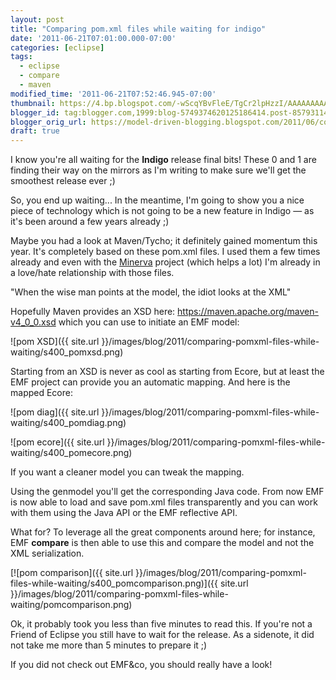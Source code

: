 ```yaml
---
layout: post
title: "Comparing pom.xml files while waiting for indigo"
date: '2011-06-21T07:01:00.000-07:00'
categories: [eclipse]
tags:
  - eclipse
  - compare
  - maven
modified_time: '2011-06-21T07:52:46.945-07:00'
thumbnail: https://4.bp.blogspot.com/-wScqYBvFleE/TgCr2lpHzzI/AAAAAAAAAf8/izHt7q-rq1A/s72-c/pomxsd.png
blogger_id: tag:blogger.com,1999:blog-5749374620125186414.post-8579311473137419148
blogger_orig_url: https://model-driven-blogging.blogspot.com/2011/06/comparing-pomxml-files-while-waiting.html
draft: true
---
```


I know you're all waiting for the **Indigo** release final bits! These 0 and 1 are finding their way on the mirrors as I'm writing to make sure we'll get the smoothest release ever ;)

So, you end up waiting... In the meantime, I'm going to show you a nice piece of technology which is not going to be a new feature in Indigo — as it's been around a few years already ;)

Maybe you had a look at Maven/Tycho; it definitely gained momentum this year. It's completely based on these pom.xml files. I used them a few times already and even with the [Minerva](https://wiki.eclipse.org/Minerva) project (which helps a lot) I'm already in a love/hate relationship with those files.

"When the wise man points at the model, the idiot looks at the XML"

Hopefully Maven provides an XSD here: https://maven.apache.org/maven-v4_0_0.xsd which you can use to initiate an EMF model:

![pom XSD]({{ site.url }}/images/blog/2011/comparing-pomxml-files-while-waiting/s400_pomxsd.png)

Starting from an XSD is never as cool as starting from Ecore, but at least the EMF project can provide you an automatic mapping. And here is the mapped Ecore:

![pom diag]({{ site.url }}/images/blog/2011/comparing-pomxml-files-while-waiting/s400_pomdiag.png)

![pom ecore]({{ site.url }}/images/blog/2011/comparing-pomxml-files-while-waiting/s400_pomecore.png)

If you want a cleaner model you can tweak the mapping.

Using the genmodel you'll get the corresponding Java code. From now EMF is now able to load and save pom.xml files transparently and you can work with them using the Java API or the EMF reflective API.

What for? To leverage all the great components around here; for instance, EMF **compare** is then able to use this and compare the model and not the XML serialization.

[![pom comparison]({{ site.url }}/images/blog/2011/comparing-pomxml-files-while-waiting/s400_pomcomparison.png)]({{ site.url }}/images/blog/2011/comparing-pomxml-files-while-waiting/pomcomparison.png)

Ok, it probably took you less than five minutes to read this. If you're not a Friend of Eclipse you still have to wait for the release. As a sidenote, it did not take me more than 5 minutes to prepare it ;)

If you did not check out EMF&co, you should really have a look!

